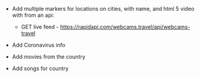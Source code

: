 - Add multiple markers for locations on cities, with name, and html 5 video with from an api:

  - GET live feed - https://rapidapi.com/webcams.travel/api/webcams-travel

- Add Coronavirus info
- Add movies from the country
- Add songs for country

